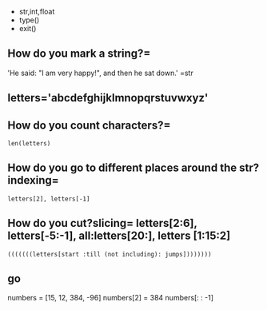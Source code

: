- str,int,float
- type()
- exit()

## How do you mark a string?=
   'He said: \"I am very happy!\", and then he sat down.'
      \=str

## letters='abcdefghijklmnopqrstuvwxyz'
## How do you count characters?=
    len(letters)
## How do you go to different places around the str?indexing=
    letters[2], letters[-1]
## How do you cut?slicing= letters[2:6], letters[-5:-1], all:letters[20:], letters [1:15:2]
    (((((((letters[start :till (not including): jumps])))))))


## go
numbers = [15, 12, 384, -96]
    numbers[2] = 384
    numbers[: : -1]
